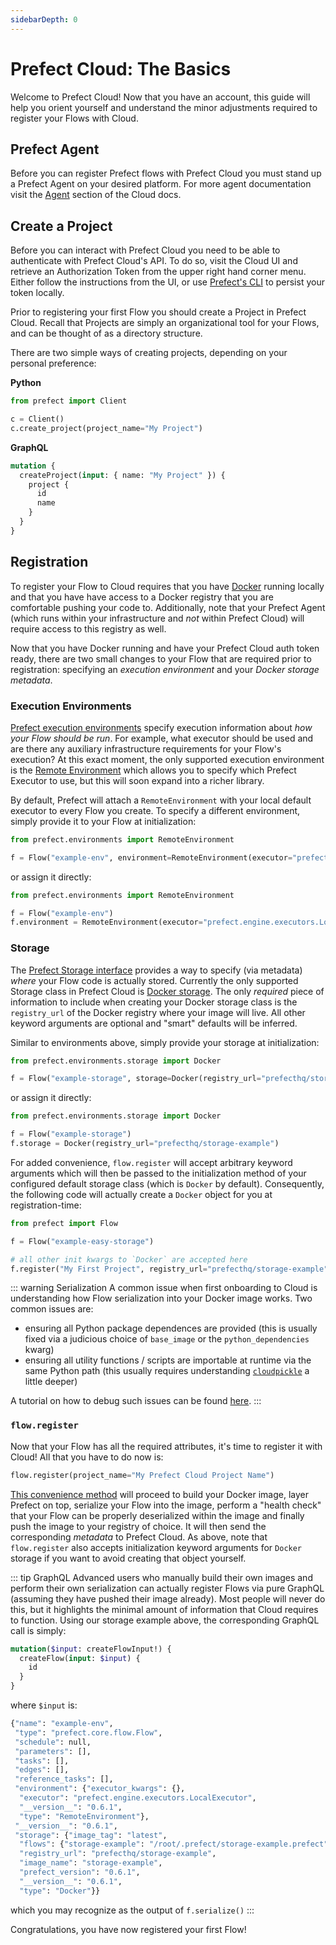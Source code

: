 ```yaml
---
sidebarDepth: 0
---
```


# Prefect Cloud: The Basics

Welcome to Prefect Cloud! Now that you have an account, this guide will help you orient yourself and understand the minor adjustments required to register your Flows with Cloud.

## Prefect Agent

Before you can register Prefect flows with Prefect Cloud you must stand up a Prefect Agent on your desired platform. For more agent documentation visit the [Agent](agent/overview.html) section of the Cloud docs.

## Create a Project

Before you can interact with Prefect Cloud you need to be able to authenticate with Prefect Cloud's API. To do so, visit the Cloud UI and retrieve an Authorization Token from the upper right hand corner menu. Either follow the instructions from the UI, or use [Prefect's CLI](https://docs.prefect.io/core/concepts/cli.html#auth) to persist your token locally.

Prior to registering your first Flow you should create a Project in Prefect Cloud. Recall that Projects are simply an organizational tool for your Flows, and can be thought of as a directory structure.

There are two simple ways of creating projects, depending on your personal preference:

**Python**

```python
from prefect import Client

c = Client()
c.create_project(project_name="My Project")
```

**GraphQL**

```graphql
mutation {
  createProject(input: { name: "My Project" }) {
    project {
      id
      name
    }
  }
}
```

## Registration

To register your Flow to Cloud requires that you have [Docker](https://www.docker.com/) running locally and that you have have access to a Docker registry that you are comfortable pushing your code to. Additionally, note that your Prefect Agent (which runs within your infrastructure and _not_ within Prefect Cloud) will require access to this registry as well.

Now that you have Docker running and have your Prefect Cloud auth token ready, there are two small changes to your Flow that are required prior to registration: specifying an _execution environment_ and your _Docker storage metadata_.

### Execution Environments

[Prefect execution environments](https://docs.prefect.io/api/unreleased/environments/execution.html) specify execution information about _how your Flow should be run_. For example, what executor should be used and are there any auxiliary infrastructure requirements for your Flow's execution? At this exact moment, the only supported execution environment is the [Remote Environment](https://docs.prefect.io/api/unreleased/environments/execution.html#remoteenvironment) which allows you to specify which Prefect Executor to use, but this will soon expand into a richer library.

By default, Prefect will attach a `RemoteEnvironment` with your local default executor to every Flow you create. To specify a different environment, simply provide it to your Flow at initialization:

```python
from prefect.environments import RemoteEnvironment

f = Flow("example-env", environment=RemoteEnvironment(executor="prefect.engine.executors.LocalExecutor"))
```

or assign it directly:

```python
from prefect.environments import RemoteEnvironment

f = Flow("example-env")
f.environment = RemoteEnvironment(executor="prefect.engine.executors.LocalExecutor")
```

### Storage

The [Prefect Storage interface](https://docs.prefect.io/api/unreleased/environments/storage.html#docker) provides a way to specify (via metadata) _where_ your Flow code is actually stored. Currently the only supported Storage class in Prefect Cloud is [Docker storage](https://docs.prefect.io/api/unreleased/environments/storage.html#docker). The only _required_ piece of information to include when creating your Docker storage class is the `registry_url` of the Docker registry where your image will live. All other keyword arguments are optional and "smart" defaults will be inferred.

Similar to environments above, simply provide your storage at initialization:

```python
from prefect.environments.storage import Docker

f = Flow("example-storage", storage=Docker(registry_url="prefecthq/storage-example"))
```

or assign it directly:

```python
from prefect.environments.storage import Docker

f = Flow("example-storage")
f.storage = Docker(registry_url="prefecthq/storage-example")
```

For added convenience, `flow.register` will accept arbitrary keyword arguments which will then be passed to the initialization method of your configured default storage class (which is `Docker` by default). Consequently, the following code will actually create a `Docker` object for you at registration-time:

```python
from prefect import Flow

f = Flow("example-easy-storage")

# all other init kwargs to `Docker` are accepted here
f.register("My First Project", registry_url="prefecthq/storage-example")
```

::: warning Serialization
A common issue when first onboarding to Cloud is understanding how Flow serialization into your Docker image works. Two common issues are:

- ensuring all Python package dependences are provided (this is usually fixed via a judicious choice of `base_image` or the `python_dependencies` kwarg)
- ensuring all utility functions / scripts are importable at runtime via the same Python path (this usually requires understanding [`cloudpickle`](https://github.com/cloudpipe/cloudpickle) a little deeper)

A tutorial on how to debug such issues can be found [here](https://docs.prefect.io/core/tutorials/local-debugging.html#locally-check-your-flow-s-docker-storage).
:::

### `flow.register`

Now that your Flow has all the required attributes, it's time to register it with Cloud! All that you have to do now is:

```python
flow.register(project_name="My Prefect Cloud Project Name")
```

[This convenience method](https://docs.prefect.io/api/unreleased/core/flow.html#prefect-core-flow-flow-register) will proceed to build your Docker image, layer Prefect on top, serialize your Flow into the image, perform a "health check" that your Flow can be properly deserialized within the image and finally push the image to your registry of choice. It will then send the corresponding _metadata_ to Prefect Cloud. As above, note that `flow.register` also accepts initialization keyword arguments for `Docker` storage if you want to avoid creating that object yourself.

::: tip GraphQL
Advanced users who manually build their own images and perform their own serialization can actually register Flows via pure GraphQL (assuming they have pushed their image already). Most people will never do this, but it highlights the minimal amount of information that Cloud requires to function. Using our storage example above, the corresponding GraphQL call is simply:

```graphql
mutation($input: createFlowInput!) {
  createFlow(input: $input) {
    id
  }
}
```

where `$input` is:

```python
{"name": "example-env",
 "type": "prefect.core.flow.Flow",
 "schedule": null,
 "parameters": [],
 "tasks": [],
 "edges": [],
 "reference_tasks": [],
 "environment": {"executor_kwargs": {},
  "executor": "prefect.engine.executors.LocalExecutor",
  "__version__": "0.6.1",
  "type": "RemoteEnvironment"},
 "__version__": "0.6.1",
 "storage": {"image_tag": "latest",
  "flows": {"storage-example": "/root/.prefect/storage-example.prefect"},
  "registry_url": "prefecthq/storage-example",
  "image_name": "storage-example",
  "prefect_version": "0.6.1",
  "__version__": "0.6.1",
  "type": "Docker"}}
```

which you may recognize as the output of `f.serialize()`
:::

Congratulations, you have now registered your first Flow!
